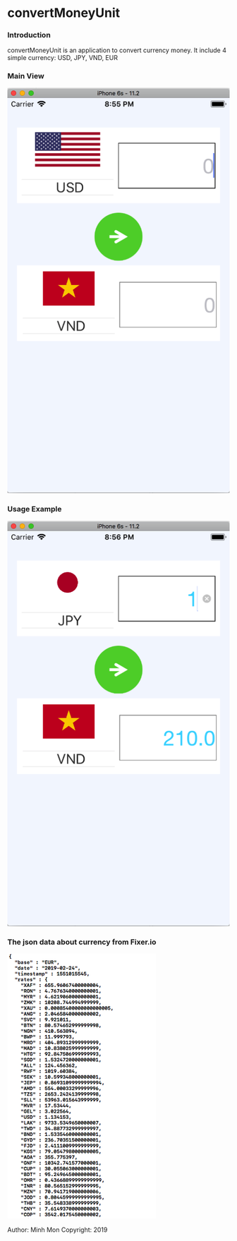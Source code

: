 # convertMoneyUnit


### Introduction

convertMoneyUnit is an application to convert currency money. It include 4 simple currency: USD, JPY, VND, EUR

### Main View

![MainView](https://github.com/minmon98/convertMoneyUnit/blob/master/Screen%20Shot%202019-02-24%20at%208.54.59%20PM.png)

### Usage Example

![Example](https://github.com/minmon98/convertMoneyUnit/blob/master/Screen%20Shot%202019-02-24%20at%208.55.58%20PM.png)

### The json data about currency from Fixer.io

![Fixer.io](https://github.com/minmon98/convertMoneyUnit/blob/master/Screen%20Shot%202019-02-24%20at%208.56.24%20PM.png)


Author: Minh Mon
Copyright: 2019


